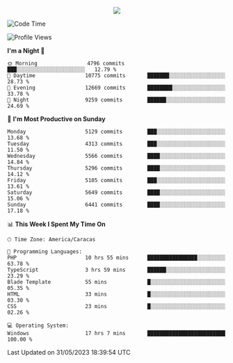 <p align="center">
  <a href="http://www.github.com/thevacs">
    <img src="https://github-readme-streak-stats.herokuapp.com/?user=thevacs&stroke=ffffff&background=1c1917&ring=0891b2&fire=0891b2&currStreakNum=ffffff&currStreakLabel=0891b2&sideNums=ffffff&sideLabels=ffffff&dates=ffffff&hide_border=true" />
  </a>
</p>

<!--START_SECTION:waka-->
![Code Time](http://img.shields.io/badge/Code%20Time-1%2C402%20hrs%2027%20mins-blue)

![Profile Views](http://img.shields.io/badge/Profile%20Views-7-blue)

**I'm a Night 🦉** 

```text
🌞 Morning                4796 commits        ███░░░░░░░░░░░░░░░░░░░░░░   12.79 % 
🌆 Daytime                10775 commits       ███████░░░░░░░░░░░░░░░░░░   28.73 % 
🌃 Evening                12669 commits       ████████░░░░░░░░░░░░░░░░░   33.78 % 
🌙 Night                  9259 commits        ██████░░░░░░░░░░░░░░░░░░░   24.69 % 
```
📅 **I'm Most Productive on Sunday** 

```text
Monday                   5129 commits        ███░░░░░░░░░░░░░░░░░░░░░░   13.68 % 
Tuesday                  4313 commits        ███░░░░░░░░░░░░░░░░░░░░░░   11.50 % 
Wednesday                5566 commits        ████░░░░░░░░░░░░░░░░░░░░░   14.84 % 
Thursday                 5296 commits        ████░░░░░░░░░░░░░░░░░░░░░   14.12 % 
Friday                   5105 commits        ███░░░░░░░░░░░░░░░░░░░░░░   13.61 % 
Saturday                 5649 commits        ████░░░░░░░░░░░░░░░░░░░░░   15.06 % 
Sunday                   6441 commits        ████░░░░░░░░░░░░░░░░░░░░░   17.18 % 
```


📊 **This Week I Spent My Time On** 

```text
🕑︎ Time Zone: America/Caracas

💬 Programming Languages: 
PHP                      10 hrs 55 mins      ████████████████░░░░░░░░░   63.78 % 
TypeScript               3 hrs 59 mins       ██████░░░░░░░░░░░░░░░░░░░   23.29 % 
Blade Template           55 mins             █░░░░░░░░░░░░░░░░░░░░░░░░   05.35 % 
HTML                     33 mins             █░░░░░░░░░░░░░░░░░░░░░░░░   03.30 % 
CSS                      23 mins             █░░░░░░░░░░░░░░░░░░░░░░░░   02.26 % 

💻 Operating System: 
Windows                  17 hrs 7 mins       █████████████████████████   100.00 % 
```


 Last Updated on 31/05/2023 18:39:54 UTC
<!--END_SECTION:waka-->
